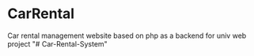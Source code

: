 # CarRental
Car rental management website based on php as a backend for univ web project
"# Car-Rental-System" 

